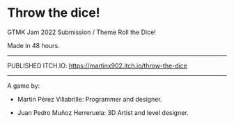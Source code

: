# Throw the dice!

GTMK Jam 2022 Submission / Theme Roll the Dice!

Made in 48 hours.

-------------------------------------------

PUBLISHED ITCH.IO: https://martinx902.itch.io/throw-the-dice

-------------------------------------------

A game by:

- Martin Pérez Villabrille: Programmer and designer.

- Juan Pedro Muñoz Herreruela: 3D Artist and level designer.

